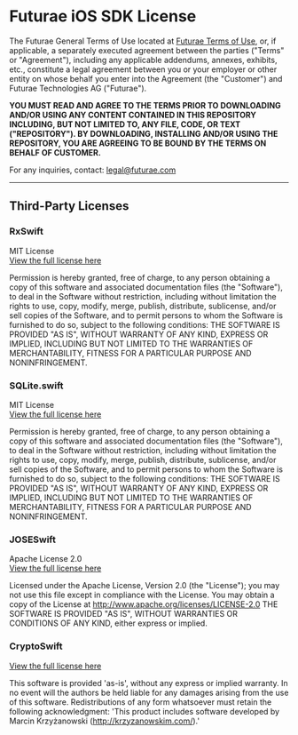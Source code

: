 # Futurae iOS SDK License

The Futurae General Terms of Use located at [Futurae Terms of Use](https://www.futurae.com/legal/terms), or, if applicable, a separately executed agreement between the parties ("Terms" or "Agreement"), including any applicable addendums, annexes, exhibits, etc., constitute a legal agreement between you or your employer or other entity on whose behalf you enter into the Agreement (the "Customer") and Futurae Technologies AG ("Futurae").

**YOU MUST READ AND AGREE TO THE TERMS PRIOR TO DOWNLOADING AND/OR USING ANY CONTENT CONTAINED IN THIS REPOSITORY INCLUDING, BUT NOT LIMITED TO, ANY FILE, CODE, OR TEXT ("REPOSITORY"). BY DOWNLOADING, INSTALLING AND/OR USING THE REPOSITORY, YOU ARE AGREEING TO BE BOUND BY THE TERMS ON BEHALF OF CUSTOMER.**

For any inquiries, contact: legal@futurae.com

---

## Third-Party Licenses

### RxSwift

MIT License  
[View the full license here](https://github.com/ReactiveX/RxSwift/blob/main/LICENSE.md)

Permission is hereby granted, free of charge, to any person obtaining a copy of this software and associated documentation files (the "Software"), to deal in the Software without restriction, including without limitation the rights to use, copy, modify, merge, publish, distribute, sublicense, and/or sell copies of the Software, and to permit persons to whom the Software is furnished to do so, subject to the following conditions:
 THE SOFTWARE IS PROVIDED "AS IS", WITHOUT WARRANTY OF ANY KIND, EXPRESS OR IMPLIED, INCLUDING BUT NOT LIMITED TO THE WARRANTIES OF MERCHANTABILITY, FITNESS FOR A PARTICULAR PURPOSE AND NONINFRINGEMENT.



### SQLite.swift

MIT License  
[View the full license here](https://github.com/stephencelis/SQLite.swift/blob/master/LICENSE.txt)

Permission is hereby granted, free of charge, to any person obtaining a copy of this software and associated documentation files (the "Software"), to deal in the Software without restriction, including without limitation the rights to use, copy, modify, merge, publish, distribute, sublicense, and/or sell copies of the Software, and to permit persons to whom the Software is furnished to do so, subject to the following conditions:
 THE SOFTWARE IS PROVIDED "AS IS", WITHOUT WARRANTY OF ANY KIND, EXPRESS OR IMPLIED, INCLUDING BUT NOT LIMITED TO THE WARRANTIES OF MERCHANTABILITY, FITNESS FOR A PARTICULAR PURPOSE AND NONINFRINGEMENT.



### JOSESwift

Apache License 2.0  
[View the full license here](https://github.com/airsidemobile/JOSESwift/blob/master/LICENSE)

Licensed under the Apache License, Version 2.0 (the "License"); you may not use this file except in compliance with the License. You may obtain a copy of the License at http://www.apache.org/licenses/LICENSE-2.0
 THE SOFTWARE IS PROVIDED "AS IS", WITHOUT WARRANTIES OR CONDITIONS OF ANY KIND, either express or implied.




### CryptoSwift

[View the full license here](https://github.com/krzyzanowskim/CryptoSwift/blob/main/LICENSE)

This software is provided 'as-is', without any express or implied warranty. In no event will the authors be held liable for any damages arising from the use of this software.
 Redistributions of any form whatsoever must retain the following acknowledgment: 'This product includes software developed by Marcin Krzyżanowski (http://krzyzanowskim.com/).'


